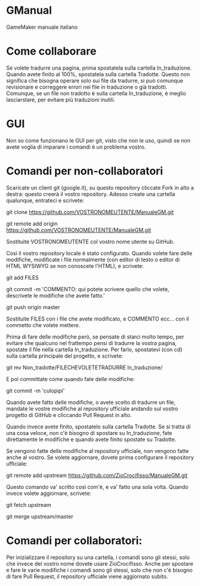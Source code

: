 GManual
=======

GameMaker manuale italiano

Come collaborare
=======


Se volete tradurre una pagina, prima spostatela sulla cartella In_traduzione. Quando avete finito al 100%, spostatela sulla cartella Tradotte. Questo non significa che bisogna operare solo sui file da tradurre, si può comunque revisionare e correggere errori nei file in traduzione o già tradotti. Comunque, se un file non tradotto è sulla cartella In_traduzione, è meglio lasciarstare, per evitare più traduzioni inutili.

GUI
=======
Non so come funzionano le GUI per git, visto che non le uso, quindi se non avete voglia di imparare i comandi è un problema vostro.


Comandi per non-collaboratori
=======

Scaricate un client git (google.it), su questo repository cliccate Fork in alto a destra: questo creerà il vostro repository.
Adesso create una cartella qualunque, entrateci e scrivete:

git clone https://github.com/VOSTRONOMEUTENTE/ManualeGM.git

git remote add origin https://github.com/VOSTRONOMEUTENTE/ManualeGM.git


Sostituite VOSTRONOMEUTENTE col vostro nome utente su GitHub.

Così il vostro repository locale è stato configurato.
Quando volete fare delle modifiche, modificate i file normalmente (con editor di testo o editor di HTML WYSIWYG se non conoscete l'HTML), e scrivete:

git add FILES

git commit -m 'COMMENTO: qui potete scrivere quello che volete, descrivete le modifiche che avete fatto.'

git push origin master

Sostituite FILES con i file che avete modificato, e COMMENTO ecc... con il commetto che volete mettere.


Prima di fare delle modifiche però, se pensate di starci molto tempo, per evitare che qualcuno nel frattempo pensi di tradurre la 
vostra pagina, spostate il file nella cartella In_traduzione. Per farlo, spostatevi (con cd) sulla cartella principale del progetto, e 
scrivete:

git mv Non_tradotte/FILECHEVOLETETRADURRE In_traduzione/

E poi committate come quando fate delle modifiche:

git commit -m 'culopipì'

Quando avete fatto delle modifiche, o avete scelto di tradurre un file, mandate le vostre modifiche al repository ufficiale andando sul 
vostro progetto di GitHub e cliccando Pull Request in alto.

Quando invece avete finito, spostatelo sulla cartella Tradotte.
Se si tratta di una cosa veloce, non c'è bisogno di spostare su In_traduzione, fate direttamente le modifiche e quando avete finito 
spostate su Tradotte.

Se vengono fatte delle modifiche al repository ufficiale, non vengono fatte anche al vostro. Se volete aggiornare, dovete prima configurare il repository ufficiale:

git remote add upstream https://github.com/ZioCrocifisso/ManualeGM.git

Questo comando va' scritto così com'è, e va' fatto una sola volta.
Quando invece volete aggiornare, scrivete:

git fetch upstream

git merge upstream/master

Comandi per collaboratori:
=======

Per inizializzare il repository su una cartella, i comandi sono gli stessi, solo che invece del vostro nome dovete usare ZioCrocifisso.
Anche per spostare e fare le varie modifiche i comandi sono gli stessi, solo che non c'è bisogno di fare Pull Request, il repository ufficiale viene aggiornato subito.
